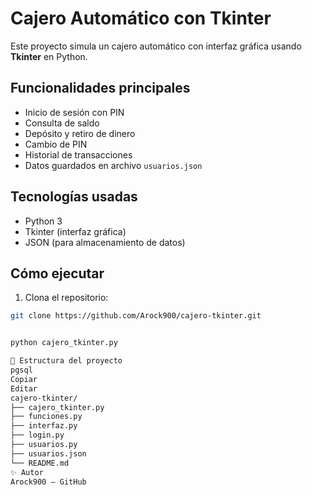 # Cajero Automático con Tkinter 

Este proyecto simula un cajero automático con interfaz gráfica usando **Tkinter** en Python.

## Funcionalidades principales

- Inicio de sesión con PIN
- Consulta de saldo
- Depósito y retiro de dinero
- Cambio de PIN
- Historial de transacciones
- Datos guardados en archivo `usuarios.json`

##  Tecnologías usadas

- Python 3
- Tkinter (interfaz gráfica)
- JSON (para almacenamiento de datos)

##  Cómo ejecutar

1. Clona el repositorio:

```bash
git clone https://github.com/Arock900/cajero-tkinter.git


python cajero_tkinter.py

📂 Estructura del proyecto
pgsql
Copiar
Editar
cajero-tkinter/
├── cajero_tkinter.py
├── funciones.py
├── interfaz.py
├── login.py
├── usuarios.py
├── usuarios.json
└── README.md
✨ Autor
Arock900 — GitHub


